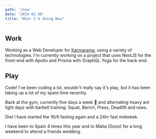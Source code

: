 ```yaml
---
path: '/now'
date: '2019-01-08'
title: "What I'm doing Now"
---
```


## Work

Working as a Web Developer for [Karmarama], using a variety of
technologies. I'm currently working on a project that uses NextJS for
the front-end with Apollo and Prisma with GraphQL Yoga for the
back-end.

## Play

Code! I've been coding a lot, wouldn't really say it's play, but it
has been taking up a lot of my spare time recently.

Back at the gym, currently five days a week 😬 and alternating heavy
ant light days with barbell training: Squat, Bench, Press, Deadlift
and rows.

Diet I have started the 16/8 fasting again and a 24hr fast midweek.

I have been to Spain 4 times this year and to Malta (Gozo) for a long
weekend to attend a friends wedding.

<!-- Links -->

[karmarama]: https://www.karmarama.com/
[see food diet]: # 'I see food, I eat it!'
